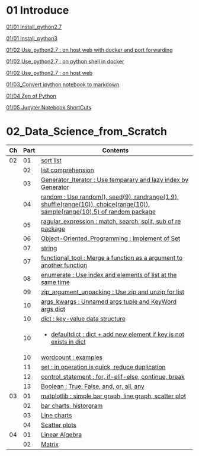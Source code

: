 # 01 Introduce

[01/01 Install_python2.7](01_Install_and_Use_python2.7/01_Install_python2.7/01_Install_python2.7_by_anaconda2-4.3.0.md)

[01/01 Install_python3](01_Install_and_Use_python2.7/01_Install_python2.7/02_Install_python3_by_anaconda3-4.3.0.md)

[01/02 Use_python2.7 : on host web with docker and port forwarding](01_Install_and_Use_python2.7/02_Use_python2.7/01_ipython_on_docker_host_web.md)

[01/02 Use_python2.7 : on python shell in docker](01_Install_and_Use_python2.7/02_Use_python2.7/02_python_shell_on_docker.md)

[01/02 Use_python2.7 : on host web](01_Install_and_Use_python2.7/02_Use_python2.7/03_ipython_on_host_web.md)

[01/03_Convert ipython notebook to markdown](01_Install_and_Use_python2.7/03_Convert_ipython_notebook_to_markdown/01_Convert_ipython_notebook_to_markdown.md)

[01/04 Zen of Python](01_Install_and_Use_python2.7/04_Zen_of_Python/01_Zen_of_Python_English_Korean.md)

[01/05 Jupyter Notebook ShortCuts](01_Install_and_Use_python2.7/05_Jupyter_notebook_shortcuts/01_Jupyter_notebook_shortcuts.md)

# 02_Data_Science_from_Scratch
| Ch | Part | Contents |
|---|---|---|
| 02 | 01 | [sort list](02_Data_Science_from_Scratch/02_Ch/02.02.01_sort.md) |
| | 02 | [list comprehension](02_Data_Science_from_Scratch/02_Ch/02.02.02_list_comprehension.md) |
| | 03 | [Generator_Iterator : Use temparary and lazy index by Generator](02_Data_Science_from_Scratch/02_Ch/02.02.03_Generator_Iterator.md) |
| | 04 | [random : Use random(), seed(9), randrange(1,9), shuffle(range(10)), choice(range(10)), sample(range(10),5) of random package](02_Data_Science_from_Scratch/02_Ch/02.02.04_random_numbers.md) |
| | 05 | [ragular_expression : match, search, split, sub of re package](02_Data_Science_from_Scratch/02_Ch/02.02.05_regular_expression.md) |
| | 06 | [Object-Oriented_Programming : Implement of Set](02_Data_Science_from_Scratch/02_Ch/02.02.06_object-oriented_programming.md) |
| | 07 | [string](02_Data_Science_from_Scratch/02_Ch/02.01.07_string.md)
| | 07 | [functional_tool : Merge a function as a argument to another function](02_Data_Science_from_Scratch/02_Ch/02.02.07_functional_tool.md) |
| | 08 | [enumerate : Use index and elements of list at the same time](02_Data_Science_from_Scratch/02_Ch/02.02.08_enumerate.md) |
| | 09 | [zip_argument_unpacking : Use zip and unzip for list](02_Data_Science_from_Scratch/02_Ch/02.02.09_zip_argument_unpacking.ipynb) |
| | 10 | [args_kwargs : Unnamed args tuple and KeyWord args dict](02_Data_Science_from_Scratch/02_Ch/02.02.10_args_kwargs.ipynb) |
| | 10 | [dict : key-value data structure](02_Data_Science_from_Scratch/02_Ch/02.01.10_dict.md)
| | 10 | <ul><li>[defaultdict : dict + add new element if key is not exists in dict](02_Data_Science_from_Scratch/02_Ch/02.01.10_defaultdict.md) |</li><li>[counter : same like defaultdict](02_Data_Science_from_Scratch/02_Ch/02.01.10_Counter.md) </li></ul> |
| | 10 | [wordcount : examples](02_Data_Science_from_Scratch/02_Ch/02.01.10_wordcount_examples.md) |
| | 11 | [set : in operation is quick, reduce duplication](02_Data_Science_from_Scratch/02_Ch/02.01.11_set.md) |
| | 12 | [control_statement : for, if-elif-else, continue, break](02_Data_Science_from_Scratch/02_Ch/02.01.12_control_statement.md) |
| | 13 | [Boolean : True, False, and, or, all, any](02_Data_Science_from_Scratch/02_Ch/02.01.13_Boolean.md) |
| 03 | 01 | [matplotlib : simple bar graph, line graph, scatter plot](02_Data_Science_from_Scratch/03_Ch/03.01_matplotlib.ipynb) |
| | 02 | [bar charts, historgram](02_Data_Science_from_Scratch/03_Ch/03.02_bar_charts.ipynb) |
| | 03 | [Line charts](02_Data_Science_from_Scratch/03_Ch/03.03_line_charts.ipynb) |
| | 04 | [Scatter plots](02_Data_Science_from_Scratch/03_Ch/03.04_scatter_plots.ipynb) |
| 04 | 01 | [Linear Algebra](02_Data_Science_from_Scratch/04_Ch/04.01_Linear_Algebra.ipynb) |
| | 02 | [Matrix](02_Data_Science_from_Scratch/04_Ch/04.02_Matrix.ipynb) |
